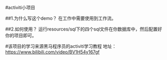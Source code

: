 #activiti小项目

##1.为什么写这个demo？
在工作中需要使用到工作流。

##2.如何使用？
运行resources/sql下的四个sql文件在你数据库中，然后配置好你的项目即可。

#该项目的学习来源黑马程序员的activiti学习教程
地址：https://www.bilibili.com/video/BV1H54y167gf